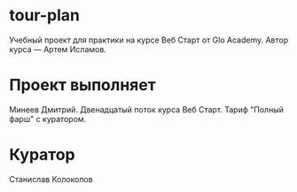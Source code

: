 # tour-plan

Учебный проект для практики на курсе Веб Старт от Glo Academy. Автор курса — Артем Исламов.

# Проект выполняет

Минеев Дмитрий. Двенадцатый поток курса Веб Старт. Тариф "Полный фарш" с куратором.

# Куратор

Станислав Колоколов
